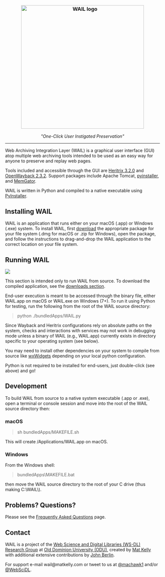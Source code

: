 <h3 align="center">
 <a href="http://github.com/machawk1/wail"><img src="https://cdn.rawgit.com/machawk1/wail/osagnostic/images/wail-blue-500.png" alt="WAIL logo" width="400" alt="Web Archiving Integration Layer (WAIL) logo" /></a></h3>
<p align="center" style="font-weight: normal;"><em>"One-Click User Instigated Preservation"</em></p>
<hr style="height: 1px; border: none;" />

Web Archiving Integration Layer (WAIL) is a graphical user interface (GUI) atop multiple web archiving tools intended to be used as an easy way for anyone to preserve and replay web pages.

Tools included and accessible through the GUI are <a href="https://github.com/internetarchive/heritrix3">Heritrix 3.2.0</a> and <a href="https://github.com/iipc/openwayback">OpenWayback 2.3.2</a>. Support packages include Apache Tomcat, <a href="https://github.com/pyinstaller/pyinstaller/">pyinstaller</a>, and <a href="https://github.com/oduwsdl/memgator">MemGator</a>.

WAIL is written in Python and compiled to a native executable using <a href="http://www.pyinstaller.org/">PyInstaller</a>.

<h2>Installing WAIL</h2>

WAIL is an application that runs either on your macOS (.app) or Windows (.exe) system. To install WAIL, first <a href="http://machawk1.github.io/wail/#download">download</a> the appropriate package for your file system (.dmg for macOS or .zip for Windows), open the package, and follow the instructions to drag-and-drop the WAIL application to the correct location on your file system.

<h2>Running WAIL</h2>

<img src="https://github.com/machawk1/wail/blob/osagnostic/images/screenshot_mac_20180205.png">

This section is intended only to run WAIL from source. To download the compiled application, see the <a href="http://machawk1.github.io/wail/#download">downloads section</a>.

End-user execution is meant to be accessed through the binary file, either WAIL.app on macOS or WAIL.exe on Windows (7+).
To run it using Python for testing, run the following from the root of the WAIL source directory:
<blockquote>python ./bundledApps/WAIL.py</blockquote>

Since Wayback and Heritrix configurations rely on absolute paths on the system, checks and interactions with services may not work in debugging mode unless a binary of WAIL (e.g., WAIL.app) currently exists in directory specific to your operating system (see below).

You may need to install other dependencies on your system to compile from source like <a href="http://www.wxwidgets.org/">wxWidgets</a> depending on your local python configuration.

Python is not required to be installed for end-users, just double-click (see above) and go!

<h2>Development</h2>
To build WAIL from source to a native system executable (.app or .exe), open a terminal or console session and move into the root of the WAIL source directory then:
<h3>macOS</h3>
<blockquote>sh bundledApps/MAKEFILE.sh</blockquote>
This will create /Applications/WAIL.app on macOS.

<h3>Windows</h3>
From the Windows shell:
<blockquote>bundledApps\MAKEFILE.bat</blockquote>
then move the WAIL source directory to the root of your C drive (thus making C:\WAIL\).

<h2>Problems? Questions?</h2>
<p>Please see the <a href="https://github.com/machawk1/wail/wiki/FAQ">Frequently Asked Questions</a> page.</p>

<h2>Contact</h2>
<p>WAIL is a project of the <a href="https://ws-dl.cs.odu.edu/">Web Science and Digital Libraries (WS-DL) Research Group</a> at <a href="https://odu.edu/">Old Dominion University (ODU)</a>, created by <a href="https://www.cs.odu.edu/~mkelly/">Mat Kelly</a> with additional extensive contributions by <a href="https://github.com/n0tan3rd">John Berlin</a>.</p>

<p>For support e-mail wail@matkelly.com or tweet to us at <a href="https://twitter.com/machawk1">@machawk1</a> and/or <a href="https://twitter.com/WebSciDL">@WebSciDL</a>.</p>
